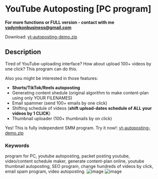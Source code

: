 # YouTube Autoposting [PC program]
**For more functions or FULL version - contact with me vadymkonbusiness@gmail.com**

Download: [yt-autoposting-demo.zip](https://github.com/user-attachments/files/16478619/yt-autoposting-demo.zip)


## Description
Tired of YouTube-uploading interface? How about upload 100+ videos by one click? This program can do this. 

Also you might be interested in those features:
- **Shorts/TikTok/Reels autoposting**
- Generating content shedule (original algorithm to make content-plan using only YOUR FILENAMES)
- Email spammer (send 100+ emails by one click)
- Shifting schedule of videos (**shift upload-dates schedule of ALL your videos by 1 CLICK**)
- Thumbnail uploader (100+ thumbnails by on click)


Yes! This is fully independent SMM program. Try it now!: [yt-autoposting-demo.zip](https://github.com/user-attachments/files/16478619/yt-autoposting-demo.zip)

### Keywords
program for PC, youtube autoposting, packet posting youtube, video/content schedule maker, generate content-plan online, youtube thumbnail autoposting, SEO program, change hundreds of videos by click, email spam program, video autoposting.
![image](https://github.com/user-attachments/assets/e2b3d03f-8f21-46dc-9aad-d687b6395219)
![image](https://github.com/user-attachments/assets/4c112b41-9b82-4fc7-a404-57ee313c7a19)
